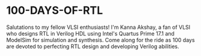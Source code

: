 # 100-DAYS-OF-RTL
Salutations to my fellow VLSI enthusiasts! I'm Kanna Akshay, a fan of VLSI who designs RTL in Verilog HDL using Intel's Quartus Prime 17.1 and ModelSim for simulation and synthesis. Come along for the ride as 100 days are devoted to perfecting RTL design and developing Verilog abilities.
